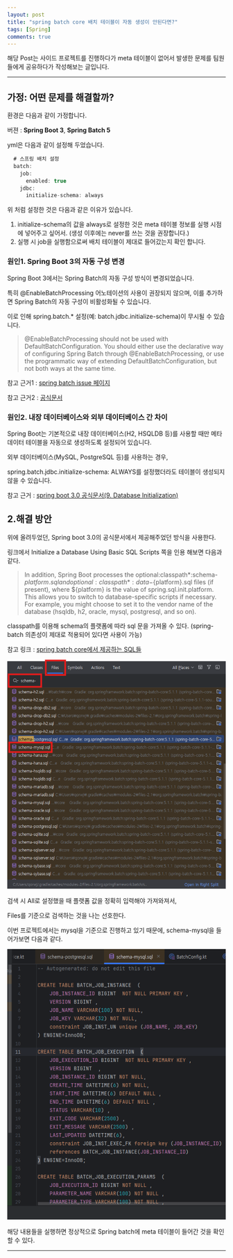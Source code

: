 ```yaml
---
layout: post
title: "spring batch core 배치 테이블이 자동 생성이 안된다면?"
tags: [Spring]
comments: true
---
```

 
해당 Post는 사이드 프로젝트를 진행하다가 meta 테이블이 없어서 발생한 문제를 팀원들에게 공유하다가 작성해보는 글입니다.

---

## 가정: 어떤 문제를 해결할까?

환경은 다음과 같이 가정합니다.

버젼 : **Spring Boot 3**, **Spring Batch 5**

yml은 다음과 같이 설정해 두었습니다.

```kotlin
  # 스프링 배치 설정
  batch:
    job:
      enabled: true
    jdbc:
      initialize-schema: always
```

위 처럼 설정한 것은 다음과 같은 이유가 있습니다.

1. initialize-schema의 값을 always로 설정한 것은 meta 테이블 정보를 실행 시점에 넣어주고 싶어서. (생성 이후에는 never를 쓰는 것을 권장합니다.)
2. 실행 시 job을 실행함으로써 배치 테이블이 제대로 들어갔는지 확인 합니다.

### 원인1. Spring Boot 3의 자동 구성 변경

Spring Boot 3에서는 Spring Batch의 자동 구성 방식이 변경되었습니다.

특히 @EnableBatchProcessing 어노테이션의 사용이 권장되지 않으며, 이를 추가하면 Spring Batch의 자동 구성이 비활성화될 수 있습니다. 

이로 인해 spring.batch.* 설정(예: batch.jdbc.initialize-schema)이 무시될 수 있습니다.

> @EnableBatchProcessing should not be used with DefaultBatchConfiguration. You should either use the declarative way of configuring Spring Batch through @EnableBatchProcessing, or use the programmatic way of extending DefaultBatchConfiguration, but not both ways at the same time.

참고 근거1 : <a href="https://github.com/spring-projects/spring-batch/issues/4252">spring batch issue 페이지</a>

참고 근거2 : <a href="https://docs.spring.io/spring-batch/docs/5.0.x/reference/html/job.html#configureJob">공식문서</a>

### 원인2. 내장 데이터베이스와 외부 데이터베이스 간 차이

Spring Boot는 기본적으로 내장 데이터베이스(H2, HSQLDB 등)를 사용할 때만 메타데이터 테이블을 자동으로 생성하도록 설정되어 있습니다. 

외부 데이터베이스(MySQL, PostgreSQL 등)를 사용하는 경우, 

spring.batch.jdbc.initialize-schema: ALWAYS를 설정했더라도 테이블이 생성되지 않을 수 있습니다.

참고 근거 : <a href="https://docs.spring.io/spring-boot/docs/3.0.x/reference/html/howto.html#howto.data-initialization">spring boot 3.0 공식문서(9. Database Initialization)</a>


## 2.해결 방안

위에 올려두었던, Spring boot 3.0의 공식문서에서 제공해주었던 방식을 사용한다.

링크에서 Initialize a Database Using Basic SQL Scripts 쪽을 인용 해보면 다음과 같다.

> In addition, Spring Boot processes the optional:classpath*:schema-${platform}.sql and optional:classpath*:data-${platform}.sql files (if present), where ${platform} is the value of spring.sql.init.platform. This allows you to switch to database-specific scripts if necessary. For example, you might choose to set it to the vendor name of the database (hsqldb, h2, oracle, mysql, postgresql, and so on).

classpath를 이용해 schema의 플랫폼에 따라 sql 문을 가져올 수 있다. (spring-batch 의존성이 제대로 적용되어 있다면 사용이 가능)

참고 링크 : <a href="https://github.com/spring-projects/spring-batch/tree/main/spring-batch-core/src/main/resources/org/springframework/batch/core">spring batch core에서 제공하는 SQL들</a>

![spring-batch-core-sql.png](../images/25%EB%85%84/6%EC%9B%94/spring-batch-core-sql.png)

검색 시 All로 설정했을 때 플랫폼 값을 정확히 입력해야 가져와져서, 

Files를 기준으로 검색하는 것을 나는 선호한다.

이번 프로젝트에서는 mysql을 기준으로 진행하고 있기 때문에, schema-mysql을 들어가보면 다음과 같다.

![schema-mysql.png](../images/25%EB%85%84/6%EC%9B%94/schema-mysql.png)

해당 내용들을 실행하면 정상적으로 Spring batch에 meta 테이블이 들어간 것을 확인할 수 있다.

---
